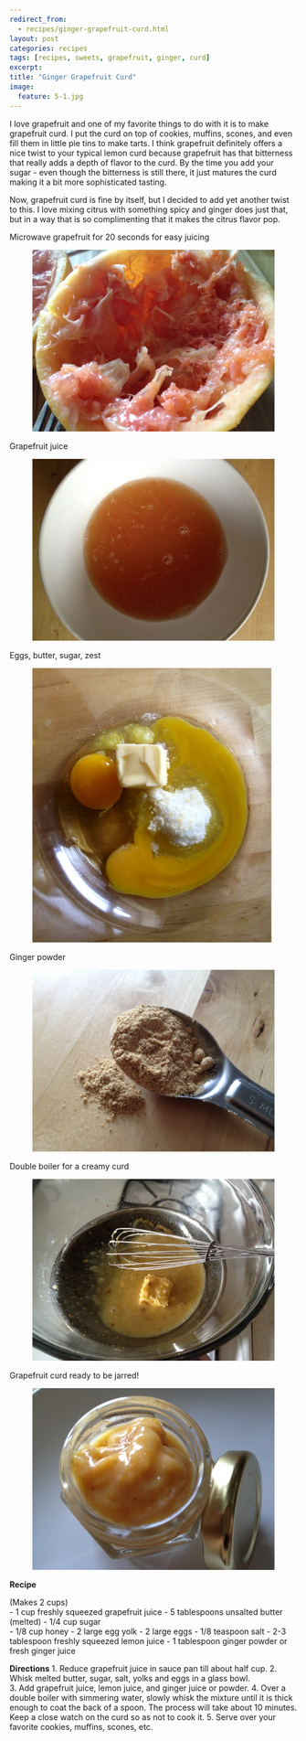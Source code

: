 ```yaml
---
redirect_from: 
  - recipes/ginger-grapefruit-curd.html
layout: post
categories: recipes
tags: [recipes, sweets, grapefruit, ginger, curd]
excerpt: 
title: "Ginger Grapefruit Curd"
image:
  feature: 5-1.jpg
---
```


I love grapefruit and one of my favorite things to do with it is to make grapefruit curd.  I put the curd on top of cookies, muffins, scones, and even fill them in little pie tins to make tarts.  I think grapefruit definitely offers a nice twist to your typical lemon curd because grapefruit has that bitterness that really adds a depth of flavor to the curd.  By the time you add your sugar - even though the bitterness is still there, it just matures the curd making it a bit more sophisticated tasting.

Now, grapefruit curd is fine by itself, but I decided to add yet another twist to this.  I love mixing citrus with something spicy and ginger does just that, but in a way that is so complimenting that it makes the citrus flavor pop.


Microwave grapefruit for 20 seconds for easy juicing

<figure> <img src='/images/5-2.jpg'> </figure>

Grapefruit juice

<figure> <img src='/images/5-3.jpg'> </figure>

Eggs, butter, sugar, zest

<figure> <img src='/images/5-4.jpg'> </figure>

Ginger powder

<figure> <img src='/images/5-5.jpg'> </figure>

Double boiler for a creamy curd

<figure> <img src='/images/5-6.jpg'> </figure>

Grapefruit curd ready to be jarred!

<figure> <img src='/images/5-7.jpg'> </figure>

<section class='recipe'>
<p><strong>Recipe</strong></p>

<p>(Makes 2 cups)                                                                           <br/>- 1 cup freshly squeezed grapefruit juice
- 5 tablespoons unsalted butter (melted)
- 1/4 cup sugar                               <br/>- 1/8 cup honey
- 2 large egg yolk
- 2 large eggs
- 1/8 teaspoon salt
- 2-3 tablespoon freshly squeezed lemon juice
- 1 tablespoon ginger powder or fresh ginger juice</p>

<p><strong>Directions</strong>
1. Reduce grapefruit juice in sauce pan till about half cup.
2. Whisk melted butter, sugar, salt, yolks and eggs in a glass bowl.<br/>3. Add grapefruit juice, lemon juice, and ginger juice or powder.
4. Over a double boiler with simmering water, slowly whisk the mixture until it is thick enough to coat the back of a spoon.  The process will take about 10 minutes.  Keep a close watch on the curd so as not to cook it.
5. Serve over your favorite cookies, muffins, scones, etc.</p></section>